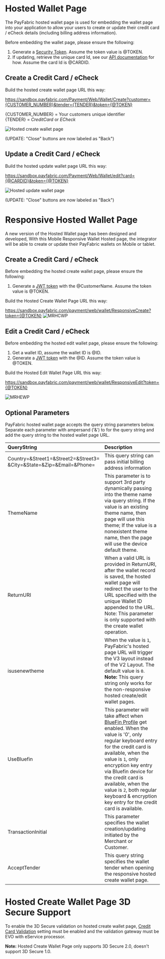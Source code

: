 Hosted Wallet Page
==================

The PayFabric hosted wallet page is used for embedding the wallet page into your application to allow your users to create or update their credit card / eCheck details (including billing address information).

Before embedding the wallet page, please ensure the following:

1. Generate a [Security Token](/Sections/Security%20Token.md).  Assume the token value is @TOKEN.
2. If updating, retrieve the unique card Id, see our [API documentation](../../../../PayFabric-APIs/blob/master/PayFabric/Sections/Wallets.md#retrieve-credit-cards--echecks) for how.  Assume the card Id is @CARDID.
 
Create a Credit Card / eCheck
-----------------------------

Build the hosted create wallet page URL this way:

https://sandbox.payfabric.com/Payment/Web/Wallet/Create?customer={CUSTOMER_NUMBER}&tender={TENDER}&token={@TOKEN}  

{CUSTOMER_NUMBER} = Your customers unique identifier  
{TENDER} = *CreditCard* or *ECheck*

![Hosted create wallet page](https://raw.githubusercontent.com/PayFabric/Portal/master/PayFabric/Sections/Screenshots/HostedCreateWalletPage.png "Hosted create wallet page")

(UPDATE: "Close" buttons are now labeled as "Back")


Update a Credit Card / eCheck
-----------------------------

Build the hosted update wallet page URL this way:

https://sandbox.payfabric.com/Payment/Web/Wallet/edit?card={@CARDID}&token={@TOKEN}

![Hosted update wallet page](https://raw.githubusercontent.com/PayFabric/Portal/master/PayFabric/Sections/Screenshots/HostedEditWalletPage.png "Hosted update wallet page")

(UPDATE: "Close" buttons are now labeled as "Back")

Responsive Hosted Wallet Page  
====================================
A new version of the Hosted Wallet page has been designed and developed, With this Mobile Responsive Wallet Hosted page, the integrator will be able to create or update their PayFabric wallets on Mobile or tablet. 

Create a Credit Card / eCheck
-----------------
Before embedding the hosted create wallet page, please ensure the following:

1. Generate a [JWT token](../../../../PayFabric-APIs/blob/master/PayFabric/Sections/JWTToken.md) with the @CustomerName.  Assume the token value is @TOKEN.

Build the Hosted Create Wallet Page URL this way:

https://sandbox.payfabric.com/payment/web/wallet/ResponsiveCreate?token={@TOKEN}
![MRHCWP](https://raw.githubusercontent.com/PayFabric/Portal/master/PayFabric/Sections/Screenshots/MRHCWP.png "MRHCWP")


Edit a Credit Card / eCheck   
------------------------
Before embedding the hosted edit wallet page, please ensure the following:

1. Get a wallet ID, assume the wallet ID is @ID.
2. Generate a [JWT token](../../../../PayFabric-APIs/blob/master/PayFabric/Sections/JWTToken.md) with the @ID.  Assume the token value is @TOKEN.

Build the Hosted Edit Wallet Page URL this way:

https://sandbox.payfabric.com/payment/web/wallet/ResponsiveEdit?token={@TOKEN}

![MRHEWP](https://raw.githubusercontent.com/PayFabric/Portal/master/PayFabric/Sections/Screenshots/MRHCWP.png "MRHEWP")

Optional Parameters
-------

PayFabric hosted wallet page accepts the query string parameters below. Separate each parameter with ampersand ('&') to for the query string and add the query string to the hosted wallet page URL.

>
| QueryString| Description | 
| :------------- | :------------- | 
|Country=&Street1=&Street2=&Street3=<br/>&City=&State=&Zip=&Email=&Phone= |This query string can pass initial billing address information|
|ThemeName|This parameter is to support 3rd party dynamically passing into the theme name via query string. If the value is an existing theme name, then page will use this theme; If the value is a nonexistent theme name, then the page will use the device default theme.|
|ReturnURI|When a valid URL is provided in ReturnURI, after the wallet record is saved, the hosted wallet page will redirect the user to the URL specified with the unique Wallet ID appended to the URL.  Note: This parameter is only supported with the create wallet operation.|
|isusenewtheme|	When the value is `1`, PayFabric's hosted page URL will trigger the V3 layout instead of the V2 Layout. The default value is `0`. **Note:** This query string only works for the non-responsive hosted create/edit wallet pages.|
|UseBluefin|This parameter will take affect when [BlueFin Profile](https://github.com/PayFabric/Portal/blob/master/PayFabric/Sections/Bluefin.md) get enabled. When the value is '0', only regular keyboard entry for the credit card is available, when the value is `1`, only encryption key entry via Bluefin device for the credit card is available, when the value is `2`, both regular keyboard & encryption key entry for the credit card is available.|
|TransactionInitial|	This parameter specifies the wallet creation/updating initiated by the Merchant or Customer.|
|AcceptTender|This query string specifies the wallet tender when opening the responsive hosted create wallet page.|



Hosted Create Wallet Page 3D Secure Support
============================================
To enable the 3D Secure validation on hosted create wallet page, [Credit Card Validation](https://github.com/PayFabric/Portal/blob/master/PayFabric/Sections/PayFabric%20Settings.md#transaction-options) setting must be enabled and the validation gateway must be EVO with eService processor.

<b>Note:</b> Hosted Create Wallet Page only supports 3D Secure 2.0, doesn't support 3D Secure 1.0.
